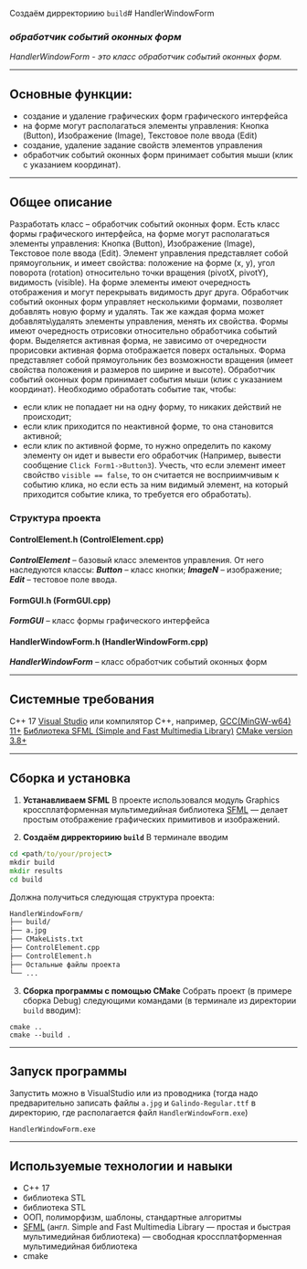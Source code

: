Создаём дирректориию ```build```# HandlerWindowForm
### *обработчик событий оконных форм*
  *HandlerWindowForm - это класс обработчик событий оконных форм.*

  ---
  ## Основные функции:
- создание и удаление графических форм графического интерфейса
- на форме могут располагаться элементы управления: Кнопка (Button), Изображение (Image), Текстовое поле ввода (Edit)
- создание, удаление задание свойств элементов управления
- обработчик событий оконных форм принимает события мыши (клик с указанием координат).
---
## Общее описание
Разработать класс – обработчик событий оконных форм. Есть класс формы графического интерфейса, на форме могут располагаться элементы управления: Кнопка (Button), Изображение (Image), Текстовое поле ввода (Edit). Элемент управления представляет собой прямоугольник, и имеет свойства: положение на форме (x, y), угол поворота (rotation) относительно точки вращения (pivotX, pivotY), видимость (visible). На форме элементы имеют очередность отображения и могут перекрывать видимость друг друга.
Обработчик событий оконных форм управляет несколькими формами, позволяет добавлять новую форму и удалять. Так же каждая форма может добавлять\удалять элементы управления, менять их свойства. Формы имеют очередность отрисовки относительно обработчика событий форм. Выделяется активная форма, не зависимо от очередности прорисовки активная форма отображается поверх остальных. Форма представляет собой прямоугольник без возможности вращения (имеет свойства положения и размеров по ширине и высоте).
Обработчик событий оконных форм принимает события мыши (клик с указанием координат). Необходимо обработать событие так, чтобы:
-	если клик не попадает ни на одну форму, то никаких действий не происходит;
-	если клик приходится по неактивной форме, то она становится активной;
-	если клик по активной форме, то нужно определить по какому элементу он идет и вывести его обработчик (Например, вывести сообщение ```Click Form1->Button3```). Учесть, что если элемент имеет свойство ```visible == false```, то он считается не восприимчивым к событию клика, но если есть за ним видимый элемент, на который приходится событие клика, то требуется его обработать).

### Структура проекта
#### ControlElement.h (ControlElement.cpp)
__*ControlElement*__ – базовый класс элементов управления. От него наследуются классы:
__*Button*__ – класс кнопки;
__*ImageN*__ – изображение;
__*Edit*__ – тестовое поле ввода.

#### FormGUI.h (FormGUI.cpp)
__*FormGUI*__ – класс формы графического интерфейса

#### HandlerWindowForm.h (HandlerWindowForm.cpp)
__*HandlerWindowForm*__ – класс обработчик событий оконных форм

---
## Системные требования
С++ 17
[Visual Studio](https://visualstudio.microsoft.com/ru/vs/features/cplusplus/) или компилятор C++, например, [GCC(MinGW-w64) 11+](https://www.mingw-w64.org/downloads/)
[Библиотека SFML (Simple and Fast Multimedia Library)](https://www.sfml-dev.org/index.php)
[CMake version 3.8+](https://cmake.org/)

---
## Cборка и установка
1. __Устанавливаем SFML__
В проекте использовался модуль Graphics кроссплатформенная мультимедийная библиотека [SFML](https://www.sfml-dev.org/download/sfml/2.6.1/) — делает простым отображение графических примитивов и изображений.
``` ```

2. __Создаём дирректориию ```build```__
В терминале вводим
```cmd
cd <path/to/your/project>
mkdir build
mkdir results
cd build
```

Должна получиться следующая структура проекта:
```cmd
HandlerWindowForm/
├── build/
├── a.jpg
├── CMakeLists.txt
├── ControlElement.cpp
├── ControlElement.h
├── Остальные файлы проекта
└── ... 
```


3. __Cборка программы с помощью CMake__
Собрать проект (в примере сборка Debug) следующими командами (в терминале из директории ```build``` вводим):
```
cmake ..
cmake --build .
```

---
## Запуск программы
Запустить можно в VisualStudio или из проводника (тогда надо предварительно записать файлы ```a.jpg``` и ```Galindo-Regular.ttf``` в директорию, где располагается файл ```HandlerWindowForm.exe```)
```
HandlerWindowForm.exe
```

---
## Используемые технологии и навыки
- C++ 17
- библиотека STL
- библиотека STL
- ООП, полиморфизм, шаблоны, стандартные алгоритмы
- [SFML](https://ru.wikipedia.org/wiki/SFML) (англ. Simple and Fast Multimedia Library — простая и быстрая мультимедийная библиотека) — свободная кроссплатформенная мультимедийная библиотека
- cmake